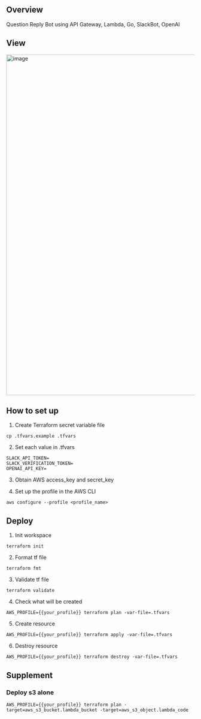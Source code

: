 ## Overview

Question Reply Bot using API Gateway, Lambda, Go, SlackBot, OpenAI

## View

<img width="909" alt="image" src="https://github.com/bwkw/slack-ai/assets/63583536/d8c90c6a-7552-4cb4-9e73-d34c4a86fc03">


## How to set up

1. Create Terraform secret variable file

```
cp .tfvars.example .tfvars
```

2. Set each value in .tfvars

```
SLACK_API_TOKEN=
SLACK_VERIFICATION_TOKEN=
OPENAI_API_KEY=
```

3. Obtain AWS access_key and secret_key

4. Set up the profile in the AWS CLI

```
aws configure --profile <profile_name>
```

## Deploy

1. Init workspace

```
terraform init
```

2. Format tf file

```
terraform fmt
```

3. Validate tf file

```
terraform validate
```

4. Check what will be created

```
AWS_PROFILE={{your_profile}} terraform plan -var-file=.tfvars
```

5. Create resource

```
AWS_PROFILE={{your_profile}} terraform apply -var-file=.tfvars
```

6. Destroy resource

```
AWS_PROFILE={{your_profile}} terraform destroy -var-file=.tfvars
```

## Supplement

### Deploy s3 alone

```
AWS_PROFILE={{your_profile}} terraform plan -target=aws_s3_bucket.lambda_bucket -target=aws_s3_object.lambda_code
```
